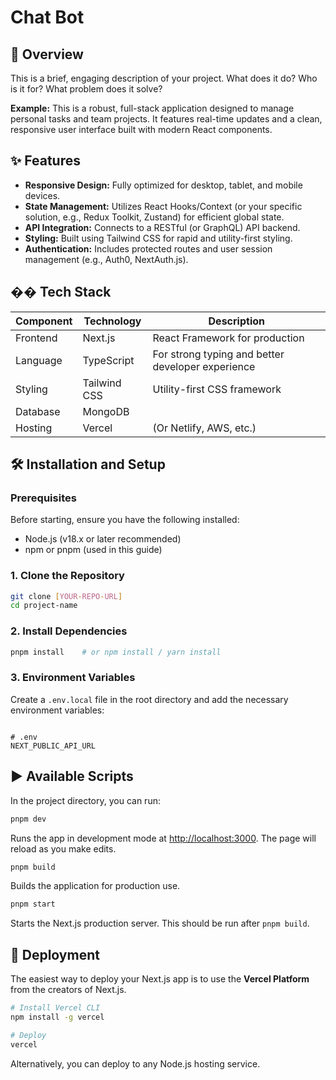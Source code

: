 # Chat Bot   

## 🚀 Overview

This is a brief, engaging description of your project. What does it do? Who is it for? What problem does it solve?

**Example:** This is a robust, full-stack application designed to manage personal tasks and team projects. It features real-time updates and a clean, responsive user interface built with modern React components.

## ✨ Features

* **Responsive Design:** Fully optimized for desktop, tablet, and mobile devices.
* **State Management:** Utilizes React Hooks/Context (or your specific solution, e.g., Redux Toolkit, Zustand) for efficient global state.
* **API Integration:** Connects to a RESTful (or GraphQL) API backend.
* **Styling:** Built using Tailwind CSS for rapid and utility-first styling.
* **Authentication:** Includes protected routes and user session management (e.g., Auth0, NextAuth.js).

## �� Tech Stack

| Component | Technology         | Description                                       |
| --------- | ------------------ | ------------------------------------------------- |
| Frontend  | Next.js            | React Framework for production                    |
| Language  | TypeScript         | For strong typing and better developer experience |
| Styling   | Tailwind CSS       | Utility-first CSS framework                       |
| Database  | MongoDB            |
| Hosting   | Vercel             | (Or Netlify, AWS, etc.)                           |

## 🛠️ Installation and Setup

### Prerequisites

Before starting, ensure you have the following installed:

* Node.js (v18.x or later recommended)
* npm or pnpm (used in this guide)

### 1. Clone the Repository

```bash
git clone [YOUR-REPO-URL]
cd project-name
```

### 2. Install Dependencies

```bash
pnpm install    # or npm install / yarn install
```

### 3. Environment Variables

Create a `.env.local` file in the root directory and add the necessary environment variables:

```env

# .env
NEXT_PUBLIC_API_URL
```

## ▶️ Available Scripts

In the project directory, you can run:

```bash
pnpm dev
```

Runs the app in development mode at [http://localhost:3000](http://localhost:3000). The page will reload as you make edits.

```bash
pnpm build
```

Builds the application for production use.

```bash
pnpm start
```

Starts the Next.js production server. This should be run after `pnpm build`.

## 🚒 Deployment

The easiest way to deploy your Next.js app is to use the **Vercel Platform** from the creators of Next.js.

```bash
# Install Vercel CLI
npm install -g vercel

# Deploy
vercel
```

Alternatively, you can deploy to any Node.js hosting service.
